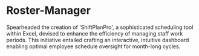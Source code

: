 # Roster-Manager
Spearheaded the creation of 'ShiftPlanPro', a sophisticated scheduling tool within Excel, devised to enhance the efficiency of managing staff work periods. This initiative entailed crafting an interactive, intuitive dashboard enabling optimal employee schedule oversight for month-long cycles.
